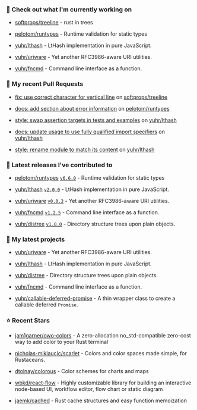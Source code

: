 ### 👷 Check out what I'm currently working on



- [softprops/treeline](https://github.com/softprops/treeline) - rust in trees

- [pelotom/runtypes](https://github.com/pelotom/runtypes) - Runtime validation for static types

- [yuhr/lthash](https://github.com/yuhr/lthash) - LtHash implementation in pure JavaScript.

- [yuhr/uriware](https://github.com/yuhr/uriware) - Yet another RFC3986-aware URI utilities.

- [yuhr/fncmd](https://github.com/yuhr/fncmd) - Command line interface as a function.

### 🔨 My recent Pull Requests



- [fix: use correct character for vertical line](https://github.com/softprops/treeline/pull/8) on [softprops/treeline](https://github.com/softprops/treeline)

- [docs: add section about error information](https://github.com/pelotom/runtypes/pull/309) on [pelotom/runtypes](https://github.com/pelotom/runtypes)

- [style: swap assertion targets in tests and examples](https://github.com/yuhr/lthash/pull/8) on [yuhr/lthash](https://github.com/yuhr/lthash)

- [docs: update usage to use fully qualified import specifiers](https://github.com/yuhr/lthash/pull/7) on [yuhr/lthash](https://github.com/yuhr/lthash)

- [style: rename module to match its content](https://github.com/yuhr/lthash/pull/6) on [yuhr/lthash](https://github.com/yuhr/lthash)

### 🔭 Latest releases I've contributed to



- [pelotom/runtypes](https://github.com/pelotom/runtypes) [`v6.6.0`](https://github.com/pelotom/runtypes/releases/tag/v6.6.0) - Runtime validation for static types

- [yuhr/lthash](https://github.com/yuhr/lthash) [`v2.0.0`](https://github.com/yuhr/lthash/releases/tag/v2.0.0) - LtHash implementation in pure JavaScript.

- [yuhr/uriware](https://github.com/yuhr/uriware) [`v0.0.2`](https://github.com/yuhr/uriware/releases/tag/v0.0.2) - Yet another RFC3986-aware URI utilities.

- [yuhr/fncmd](https://github.com/yuhr/fncmd) [`v1.2.5`](https://github.com/yuhr/fncmd/releases/tag/v1.2.5) - Command line interface as a function.

- [yuhr/distree](https://github.com/yuhr/distree) [`v1.0.0`](https://github.com/yuhr/distree/releases/tag/v1.0.0) - Directory structure trees upon plain objects.

### 🌱 My latest projects



- [yuhr/uriware](https://github.com/yuhr/uriware) - Yet another RFC3986-aware URI utilities.

- [yuhr/lthash](https://github.com/yuhr/lthash) - LtHash implementation in pure JavaScript.

- [yuhr/distree](https://github.com/yuhr/distree) - Directory structure trees upon plain objects.

- [yuhr/fncmd](https://github.com/yuhr/fncmd) - Command line interface as a function.

- [yuhr/callable-deferred-promise](https://github.com/yuhr/callable-deferred-promise) - A thin wrapper class to create a callable deferred `Promise`.

### ⭐ Recent Stars



- [jam1garner/owo-colors](https://github.com/jam1garner/owo-colors) - A zero-allocation no_std-compatible zero-cost way to add color to your Rust terminal

- [nicholas-miklaucic/scarlet](https://github.com/nicholas-miklaucic/scarlet) - Colors and color spaces made simple, for Rustaceans.

- [dtolnay/colorous](https://github.com/dtolnay/colorous) - Color schemes for charts and maps

- [wbkd/react-flow](https://github.com/wbkd/react-flow) - Highly customizable library for building an interactive node-based UI, workflow editor, flow chart or static diagram 

- [jaemk/cached](https://github.com/jaemk/cached) - Rust cache structures and easy function memoization